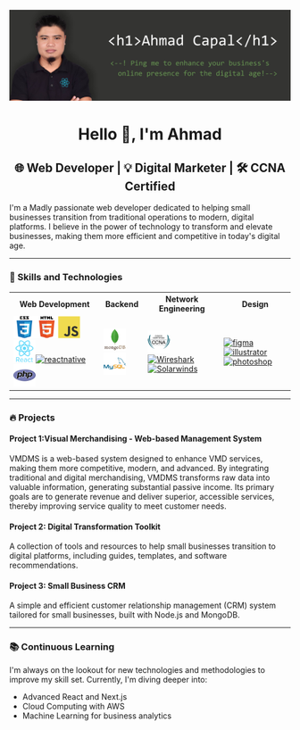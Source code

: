 ![Design and Development](https://raw.githubusercontent.com/ahmadcapal/ahmadcapal/main/header.jpg)
<h1 align="center"> Hello 👋, I'm Ahmad</h1>
<h2 align="center">
  🌐 Web Developer | 💡 Digital Marketer | 🛠 CCNA Certified</h2>


<p align="left">
I'm a Madly passionate web developer dedicated to helping small businesses transition from traditional operations to modern, digital platforms. I believe in the power of technology to transform and elevate businesses, making them more efficient and competitive in today's digital age. </p>
<p align="left">
</p>

<hr>
<!---Skills--->
<h3>🌟 Skills and Technologies</h3>
<table>
  <tr>
    <th>Web Development</th>
    <th>Backend</th>
    <th>Network Engineering</th>
    <th>Design </th>
  </tr>
  <tr>
    <td><a href="https://www.w3schools.com/css/" target="_blank" rel="noreferrer"><img src="https://raw.githubusercontent.com/devicons/devicon/master/icons/css3/css3-original-wordmark.svg" alt="css3" width="40" height="40"/></a><a href="https://www.w3.org/html/" target="_blank" rel="noreferrer"><img src="https://raw.githubusercontent.com/devicons/devicon/master/icons/html5/html5-original-wordmark.svg" alt="html5" width="40" height="40"/></a><a href="https://developer.mozilla.org/en-US/docs/Web/JavaScript" target="_blank" rel="noreferrer"><img src="https://raw.githubusercontent.com/devicons/devicon/master/icons/javascript/javascript-original.svg" alt="javascript" width="40" height="40"/></a><a href="https://reactjs.org/" target="_blank" rel="noreferrer"><img src="https://raw.githubusercontent.com/devicons/devicon/master/icons/react/react-original-wordmark.svg" alt="react" width="40" height="40"/></a><a href="https://reactnative.dev/" target="_blank" rel="noreferrer"><img src="https://reactnative.dev/img/header_logo.svg" alt="reactnative" width="40" height="40"/></a><a href="https://www.php.net" target="_blank" rel="noreferrer"><img src="https://raw.githubusercontent.com/devicons/devicon/master/icons/php/php-original.svg" alt="php" width="40" height="40"/></a></td>
     <td><a href="https://www.mongodb.com/" target="_blank" rel="noreferrer"><img src="https://raw.githubusercontent.com/devicons/devicon/master/icons/mongodb/mongodb-original-wordmark.svg" alt="mongodb" width="40" height="40"/></a><a href="https://www.mysql.com/" target="_blank" rel="noreferrer"><img src="https://raw.githubusercontent.com/devicons/devicon/master/icons/mysql/mysql-original-wordmark.svg" alt="mysql" width="40" height="40"/></a> </td>
   <td><a href="https://www.credly.com/badges/3cd0827b-af11-4546-87e1-eba114e78e4e/public_url" target="_blank" rel="noreferrer"><img src="https://raw.githubusercontent.com/ahmadcapal/ahmadcapal/main/ccna.png" alt="CCNA" width="40" height="40"/></a> 
   <a href="[https://www.credly.com/badges/5b6e4f43-543c-4745-ab59-809fb8dc5dd5/public_url](https://www.wireshark.org/#downloadLinkain)" target="_blank" rel="noreferrer"><img src="https://www.wireshark.org/assets/icons/wireshark-fin@2x.png" alt="Wireshark" width="40" height="40"/></a>
   <a href="https://www.solarwinds.com/" target="_blank" rel="noreferrer"><img src="https://companieslogo.com/img/orig/SWI-35cf4004.png?t=1720244494" alt="Solarwinds" width="40" height="40"/></a></td>
   </td>
   <td><a href="https://www.figma.com/" target="_blank" rel="noreferrer"><img src="https://www.vectorlogo.zone/logos/figma/figma-icon.svg" alt="figma" width="40" height="40"/></a><a href="https://www.adobe.com/in/products/illustrator.html" target="_blank" rel="noreferrer"><img src="https://www.vectorlogo.zone/logos/adobe_illustrator/adobe_illustrator-icon.svg" alt="illustrator" width="40" height="40"/></a><a href="https://www.photoshop.com/en" target="_blank" rel="noreferrer"><img src="https://upload.wikimedia.org/wikipedia/commons/a/af/Adobe_Photoshop_CC_icon.svg" alt="photoshop" width="40" height="40"/> </a></td>
  </tr>
</table>


<hr>
<h3>🔥 Projects</h3>
<h4>Project 1:Visual Merchandising - Web-based Management System</h4>
<p>VMDMS is a web-based system designed to enhance VMD services, making them more competitive, modern, and advanced. By integrating traditional and digital merchandising, VMDMS transforms raw data into valuable information, generating substantial passive income. Its primary goals are to generate revenue and deliver superior, accessible services, thereby improving service quality to meet customer needs.</p>

<h4>Project 2: Digital Transformation Toolkit</h4>
<p>A collection of tools and resources to help small businesses transition to digital platforms, including guides, templates, and software recommendations.</p>

<h4>Project 3: Small Business CRM</h4>
<p></p>A simple and efficient customer relationship management (CRM) system tailored for small businesses, built with Node.js and MongoDB.</p>

<hr>
<h3>📚 Continuous Learning</h3>
<p>I'm always on the lookout for new technologies and methodologies to improve my skill set. Currently, I'm diving deeper into:</p>
<ul>
<li>Advanced React and Next.js</li>
<li>Cloud Computing with AWS</li>
<li>Machine Learning for business analytics</li>
</ul>
<!---
ahmadcapal/ahmadcapal is a ✨ special ✨ repository because its `README.md` (this file) appears on your GitHub profile.
You can click the Preview link to take a look at your changes.
--->
